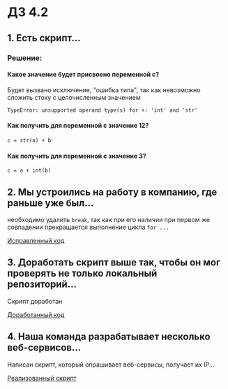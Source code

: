 # ДЗ 4.2

## 1. Есть скрипт...
### Решение:
#### Какое значение будет присвоено переменной c?

Будет вызвано исключение, "ошибка типа", так как невозможно сложить стоку с целочисленным значением
```
TypeError: unsupported operand type(s) for +: 'int' and 'str'
```

#### Как получить для переменной c значение 12?
```
c = str(a) + b
```
#### Как получить для переменной c значение 3?
```
c = a + int(b)
```

## 2. Мы устроились на работу в компанию, где раньше уже был...

необходимо удалить ``` break ```, так как при его наличии при первом же совпадении прекращается выполнение цикла ```for ...```

[Исправленный код](task2.py "Исправленный код")

## 3. Доработать скрипт выше так, чтобы он мог проверять не только локальный репозиторий...
Скрипт доработан

[Доработанный код](task3.py "Доработанный код")

## 4. Наша команда разрабатывает несколько веб-сервисов...
Написан скрипт, который опрашивает веб-сервисы, получает их IP...

[Реализованный скрипт](task4.py "Скрипт проверки IP веб-сервисов")